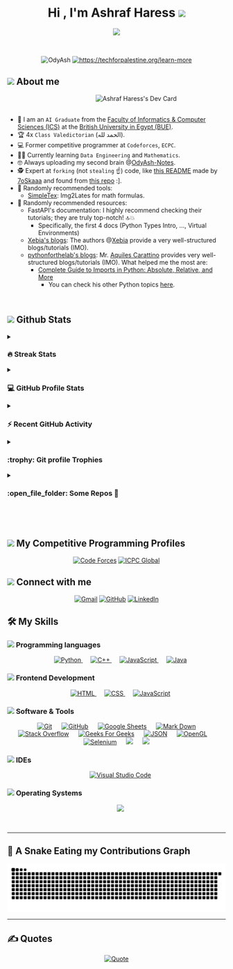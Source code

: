 <h1 align="center">Hi , I'm Ashraf Haress  <img src="https://media.tenor.com/fJi6YrUzRsIAAAAi/raising-hands-joypixels.gif" width="35"></h1>
<p align="center">
  <a href="https://github.com/DenverCoder1/readme-typing-svg"><img src="https://readme-typing-svg.herokuapp.com?font=Time+New+Roman&color=%23C8BE25&size=25&center=true&vCenter=true&width=600&height=100&lines=Data+Engineer+@_VOIS;AI+Graduate+@BUE;Former+Competitive+Programmer+@ECPC;Seeing+The+Universe+Through+Math+:]"></a>
</p>


<br>

<p align="center"> 
	<img src="https://komarev.com/ghpvc/?username=odyash&label=Profile%20views&color=0047AB&style=plastic?" alt="OdyAsh" height=22px />
	<a href="https://github.com/TechForPalestine" target="_blank">
		<img src="https://badge.techforpalestine.org/default" alt="https://techforpalestine.org/learn-more" height=22px/>
	</a>
</p>

	
## <picture><img src = "https://github.com/7oSkaaa/7oSkaaa/blob/main/Images/about_me.gif?raw=true" width = 50px></picture> About me

<!-- <picture>  <img align="right" src="https://github.com/7oSkaaa/7oSkaaa/blob/main/Images/Right_Side.gif?raw=true" width = 250px> </picture> -->

<a href="https://app.daily.dev/odyash"> 
  <img align="right" src="https://api.daily.dev/devcards/v2/tfeDhWycXJncf8KAWemwU.png?type=default&r=saw" width="300" alt="Ashraf Haress's Dev Card"/> 
</a>

<br><br>

- :school: I am an `AI Graduate` from the [Faculty of Informatics & Computer Sciences (ICS)](https://new.bue.edu.eg/uploads/faculties/pdf/2022-12-18%2014-38-15%20ics%20book%20(2).pdf) at the [British University in Egypt (BUE)](https://www.bue.edu.eg/).
- :trophy: 4x `Class Valedictorian` (الحمد لله).
- :computer: Former competitive programmer at `Codeforces`, `ECPC`.
- :student: Currently learning `Data Engineering` and `Mathematics`.
- :nerd_face: Always uploading my second brain @[OdyAsh-Notes](https://github.com/OdyAsh/OdyAsh-Notes).
- :detective: Expert at `forking` (not `stealing` :point_up:) code, like [this README](https://github.com/durgeshsamariya/awesome-github-profile-readme-templates/blob/master/templates/7oSkaaa.md) made by [7oSkaaa](https://github.com/7oSkaaa) and found from [this repo](https://github.com/durgeshsamariya/awesome-github-profile-readme-templates) :].
- :wrench: Randomly recommended tools:
  - [SimpleTex](https://simpletex.cn/): Img2Lates for math formulas.
- :bookmark_tabs: Randomly recommended resources:
  - FastAPI's documentation: I highly recommend checking their tutorials; they are truly top-notch! 🔝💥
    - Specifically, the first 4 docs (Python Types Intro, ..., Virtual Environments)
  - [Xebia's blogs](https://xebia.com/blog/): The authors @[Xebia](https://xebia.com/about-us/) provide a very well-structured blogs/tutorials (IMO).
  - [pythonforthelab's blogs](https://pythonforthelab.com/blog/): Mr. [Aquiles Carattino](https://www.aquiles.me/) provides very well-structured blogs/tutorials (IMO). What helped me the most are:
    - [Complete Guide to Imports in Python: Absolute, Relative, and More](https://pythonforthelab.com/blog/index2#:~:text=Complete%20Guide%20to%20Imports%20in%20Python%3A%20Absolute%2C%20Relative%2C%20and%20More)
      - You can check his other Python topics [here](https://pythonforthelab.com/blog/index2).


<br>

## <picture> <img src = "https://github.com/7oSkaaa/7oSkaaa/blob/main/Images/Statistics.gif?raw=true" width = 50px>  </picture> Github Stats

<details><summary><h3> 🔥 Streak Stats</h3></summary>

----	

<p align="center"><img src="https://github-readme-streak-stats.herokuapp.com/?user=7oSkaaa&theme=tokyonight_duo" alt="7oSkaaa" /></p>

</details>
  
<details><summary><h3>💻 GitHub Profile Stats</h3></summary>

----
	
<p align="center">
    <a href="https://github.com/anuraghazra/github-readme-stats">
	    <img alt="OdyAsh's Github Stats" src="https://github-readme-stats.vercel.app/api?username=odyash&show_icons=true&count_private=true&locale=en&theme=tokyonight&layout=compact" height="230px"/></a>
	  <img src="https://github-readme-stats.vercel.app/api/top-langs?username=odyash&langs_count=10&show_icons=true&locale=en&theme=tokyonight" alt="odyash" height="230px"/>
<br/>

  <b>Note:</b> Top languages is only a metric of the languages my public code consists of and doesn't reflect experience or skill level.
  </p>
</details>

<details><summary><h3>⚡ Recent GitHub Activity</h3></summary>

----
	
[![OdyAsh's github activity graph](https://github-readme-activity-graph.cyclic.app/graph?username=odyash&theme=github)](https://github.com/odyash/github-readme-activity-graph)

 
</details>

<details><summary> <h3> :trophy: Git profile Trophies </h3></summary>

----
	
<p align="center"> <a href="https://github.com/ryo-ma/github-profile-trophy"><img src="https://github-profile-trophy.vercel.app/?username=odyash&layout=compact&theme=tokyonight&column=4&margin-w=15&margin-h=15" alt="odyash" /></a> </p>

[![@7OdyAsh's Holopin board](https://holopin.io/api/user/board?user=odyash)](https://holopin.io/@odyash)
	
</details>
	
<details><summary><h3> :open_file_folder: Some Repos 🙌 </h3></summary>

----
	
<div>
  <p align="center">
	<a href="https://github.com/OdyAsh/OdyAsh-Notes">
      <img src="https://github-readme-stats.vercel.app/api/pin/?username=odyash&repo=OdyAsh-Notes&theme=tokyonight" alt="GitHub Stats" />
  </a>
	<a href="https://github.com/OdyAsh/mp3quran_scraper_and_tagEditor">
      <img src="https://github-readme-stats.vercel.app/api/pin/?username=odyash&repo=mp3quran_scraper_and_tagEditor&theme=tokyonight" alt="GitHub Stats" />
  </a>
  </p>
</div>
</details>

</br></br>


## <picture> <img src="https://github.com/7oSkaaa/7oSkaaa/blob/main/Images/competitive_programming_profile.png?raw=true" width=40> </picture> My Competitive Programming Profiles

<p align="center">
  <a href="https://codeforces.com/profile/odyash"><img src="https://img.icons8.com/external-tal-revivo-shadow-tal-revivo/50/000000/external-codeforces-programming-competitions-and-contests-programming-community-logo-shadow-tal-revivo.png" alt="Code Forces"/></a>
	<a href="https://icpc.global/ICPCID/ZGQYDS65P615"><img src="https://i.ibb.co/6J0r7rW/Daco-5610880.png" alt="ICPC Global" width = 60px /></a>     
</p>

## <picture> <img src="https://github.com/7oSkaaa/7oSkaaa/blob/main/Images/Connect-with-me.gif?raw=true" width="100px"> </picture> Connect with me
<p align="center">
	<a href="mailto:ashicsresources@gmail.com"><img img src="https://img.shields.io/badge/gmail-%23EA4335.svg?style=plastic&logo=gmail&logoColor=white" alt="Gmail"/></a>
	<a href="https://github.com/odyash"><img src="https://img.shields.io/badge/github-%23181717.svg?style=plastic&logo=github&logoColor=white" alt="GitHub"/></a>
	<a href="https://www.linkedin.com/in/ashrafharess/"><img src="https://img.shields.io/badge/linkedin-%230A66C2.svg?style=plastic&logo=linkedin&logoColor=white" alt="LinkedIn"/></a>
</p>



## 🛠️ My Skills

### <picture> <img src = "https://github.com/7oSkaaa/7oSkaaa/blob/main/Images/Programming_Languages.gif?raw=true" width = 50px>  </picture> Programming languages

<p align="center"> 
  &emsp;
  <a href="https://www.python.org" target="_blank">
    <img alt="Python" src="https://img.shields.io/badge/Python%20-%2314354C.svg?style=plastic&logo=python&logoColor=white">
  </a>
  &emsp; 
  <a href="https://www.w3schools.com/cpp/" target="_blank"> 
    <img alt="C++" src="https://img.shields.io/badge/C++%20-%2300599C.svg?style=plastic&logo=c%2B%2B&logoColor=white">
  </a> 
  &emsp;
  <a href="https://developer.mozilla.org/en-US/docs/Web/JavaScript" target="_blank"> 
     <img alt="JavaScript" src="https://img.shields.io/badge/JavaScript%20-%23F7DF1E.svg?style=plastic&logo=javascript&logoColor=black">
   </a>
  &emsp;
  <a href="https://www.java.com" target="_blank"> 
    <img alt="Java" src="https://img.shields.io/badge/Java-%23007396.svg?style=plastic&logo=java&logoColor=white">
  </a>
</p>

### <picture> <img src = "https://github.com/7oSkaaa/7oSkaaa/blob/main/Images/Front_End.gif?raw=true" width = 50px>  </picture> Frontend Development
<p align="center"> 
  &emsp; 
  <a href="https://www.w3.org/html/" target="_blank"> 
   <img alt="HTML" src="https://img.shields.io/badge/HTML5%20-%23E34F26.svg?style=plastic&logo=html5&logoColor=white">
  </a>   
  &emsp;
  <a href="https://www.w3schools.com/css/" target="_blank">
    <img alt="CSS" src="https://img.shields.io/badge/CSS%20-%231572B6.svg?style=plastic&logo=css3&logoColor=white">
  </a> 
  &emsp;
  <a href="https://developer.mozilla.org/en-US/docs/Web/JavaScript" target="_blank"> 
     <img alt="JavaScript" src="https://img.shields.io/badge/JavaScript%20-%23F7DF1E.svg?style=plastic&logo=javascript&logoColor=black">
   </a>
</p>

 ### <picture> <img src = "https://github.com/7oSkaaa/7oSkaaa/blob/main/Images/Software_Tools.gif?raw=true" width = 50px>  </picture> Software & Tools
 
<p align="center">
  &emsp;
    <a href="#"><img alt="Git" src="https://img.shields.io/badge/Git%20-%23F05033.svg?style=plastic&logo=git&logoColor=white"></a>
  &emsp;
    <a href="#"><img alt="GitHub" src="https://img.shields.io/badge/github-%23181717.svg?style=plastic&logo=github&logoColor=white"></a>
  &emsp;
    <a href="#"><img alt="Google Sheets" src="https://img.shields.io/badge/Google%20Sheets%20-%2334A853.svg?style=plastic&logo=google%20sheets&logoColor=white"></a>
  &emsp;
    <a href="#"><img alt="Mark Down" src="https://img.shields.io/badge/Markdown-000000?style=plastic&logo=markdown&logoColor=white"></a>
  &emsp;
    <a href="#"><img alt="Stack Overflow" src="https://img.shields.io/badge/-Stack%20Overflow-FE7A16?style=plastic&logo=stack-overflow&logoColor=white"></a>
  &emsp;
    <a href="#"><img alt="Geeks For Geeks" src="https://img.shields.io/badge/geeksforgeeks-%230F9D58.svg?style=plastic&logo=geeksforgeeks&logoColor=white"></a>
  &emsp;
    <a href="#"><img alt="JSON" img src="https://img.shields.io/badge/json-%23000000.svg?style=plastic&logo=json&logoColor=white"></a>
  &emsp;
    <a href="#"><img alt="OpenGL" src="https://img.shields.io/badge/opengl-%235586A4.svg?style=plastic&logo=opengl&logoColor=white"></a>
  &emsp;
    <a href="#"><img alt="Selenium" src="https://img.shields.io/badge/selenium-%2343B02A.svg?&style=plastic&logo=selenium&logoColor=white"></a>
    &emsp;
    <a href="#"><img src="https://img.shields.io/badge/latex-%23008080.svg?&style=plastic&logo=latex&logoColor=white" /></a>
    &emsp;
    <a href="#"><img src="https://img.shields.io/badge/django-%23092E20.svg?&style=plastic&logo=django&logoColor=white" /></a>
</p>

 ### <picture> <img src = "https://github.com/7oSkaaa/7oSkaaa/blob/main/Images/IDEs.gif?raw=true" width = 50px>  </picture> IDEs
 
<p align="center">
  &emsp;
    <a href="#"><img alt="Visual Studio Code" src="https://img.shields.io/badge/Visual%20Studio%20Code-0078d7.svg?style=plastic&logo=visual-studio-code&logoColor=white"></a>
</p>


 ### <picture> <img src = "https://github.com/7oSkaaa/7oSkaaa/blob/main/Images/OS.gif?raw=true" width = 50px>  </picture> Operating Systems
 
<p align="center">
  &emsp;
    <a href="#"><img src="https://img.shields.io/badge/Windows-0078D6?style=plastic&logo=windows&logoColor=white"></a>
</p>

<br> 

---

## 🐍 A Snake Eating my Contributions Graph
	
<p align = "center">
	<img src = "https://github.com/7oSkaaa/7oSkaaa/blob/output/github-contribution-grid-snake.svg?" alt = "Snake Game"/>
</p>

---

## ✍️ Quotes

<p align = "center">
	<a href="https://github.com/piyushsuthar/github-readme-quotes"> <img alt = "Quote" src="https://quotes-github-readme.vercel.app/api?type=horizontal&theme=tokyonight&animation=grow_out_in&quote=اللهمَّ+آتِنا+في+الدنيا+حسنةً+وفي+الآخرةِ+حسنةً+،+و+قِنا+عَذَابَ+النارِ&author=سيّدُنا+مُحَمَّد+ﷺ">
    <!-- &quoteCategory=programming -->
</p>

<!-- GitHub Stats section was previously here (I modified it to be near the start :] !!! -->
 

